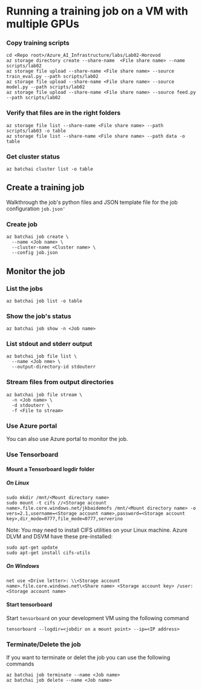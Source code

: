 # Running a training job on a VM with multiple GPUs



### Copy training scripts
```
cd <Repo root>/Azure_AI_Infrastructure/labs/Lab02-Horovod
az storage directory create --share-name  <File share name> --name scripts/lab02
az storage file upload --share-name <File share name> --source train_eval.py --path scripts/lab02
az storage file upload --share-name <File share name> --source model.py --path scripts/lab02
az storage file upload --share-name <File share name> --source feed.py --path scripts/lab02
```



### Verify that files are in the right folders
```
az storage file list --share-name <File share name> --path scripts/lab03 -o table
az storage file list --share-name <File share name> --path data -o table
```

### Get cluster status
```
az batchai cluster list -o table
```


## Create a training job

Walkthrough the job's python files and JSON template file for the job configuration `job.json'`

### Create job
```
az batchai job create \
  --name <Job name> \
  --cluster-name <Cluster name> \
  --config job.json
```
## Monitor the job
### List the jobs
```
az batchai job list -o table
```
### Show the job's status
```
az batchai job show -n <Job name>
```

### List stdout and stderr output
```
az batchai job file list \
  --name <Job nme> \
  --output-directory-id stdouterr
```

### Stream files from output directories
```
az batchai job file stream \
  -n <Job name> \
  -d stdouterr \
  -f <File to stream>
```
### Use Azure portal
You can also use Azure portal to monitor the job. 

### Use Tensorboard
#### Mount a Tensorboard logdir folder
##### On Linux
```
sudo mkdir /mnt/<Mount directory name>
sudo mount -t cifs //<Storage account name>.file.core.windows.net/jkbaidemofs /mnt/<Mount directory name> -o vers=2.1,username=<Storage account name>,password=<Storage account key>,dir_mode=0777,file_mode=0777,serverino
```

Note: You may need to install CIFS utilities on your Linux machine. Azure DLVM and DSVM have these pre-installed:
```
sudo apt-get update
sudo apt-get install cifs-utils
```

##### On Windows
```
net use <Drive letter>: \\<Storage account name>.file.core.windows.net\<Share name> <Storage account key> /user:<Storage account name>
```
#### Start tensorboard
Start `tensorboard` on your development VM using the following command
```
tensorboard --logdir=<jobdir on a mount point> --ip=<IP address>
```


### Terminate/Delete the job
If you want to terminate or delet the job you can use the following commands
```
az batchai job terminate --name <Job name>
az batchai job delete --name <Job name>
```

